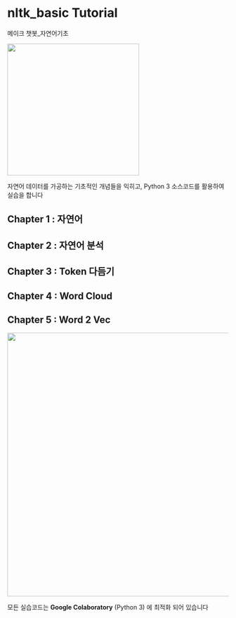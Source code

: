 # nltk_basic Tutorial
메이크 챗봇_자연어기초

<img src="http://http://www.platum.kr/wp-content/uploads/2017/02/DSC_4756.jpg" width='300'>

자연어 데이터를 가공하는 기초적인 개념들을 익히고, Python 3 소스코드를 활용하여 실습을 합니다

## Chapter 1 : 자연어
## Chapter 2 : 자연어 분석
## Chapter 3 : Token 다듬기
## Chapter 4 : Word Cloud
## Chapter 5 : Word 2 Vec


<img src="https://miro.medium.com/max/1086/1*g_x1-5iYRn-SmdVucceiWw.png" width='600'>

모든 실습코드는 **Google Colaboratory** (Python 3) 에 최적화 되어 있습니다